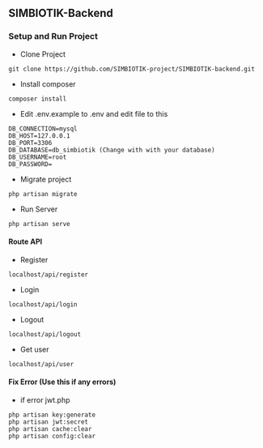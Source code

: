 ## SIMBIOTIK-Backend

### Setup and Run Project

- Clone Project
```
git clone https://github.com/SIMBIOTIK-project/SIMBIOTIK-backend.git
```

- Install composer
```
composer install
```

- Edit .env.example to .env and edit file to this
```
DB_CONNECTION=mysql
DB_HOST=127.0.0.1
DB_PORT=3306
DB_DATABASE=db_simbiotik (Change with with your database)
DB_USERNAME=root
DB_PASSWORD=

```

- Migrate project
```
php artisan migrate
```

- Run Server
```
php artisan serve
```

#### Route API
- Register
```
localhost/api/register
```
- Login
```
localhost/api/login
```
- Logout
```
localhost/api/logout
```
- Get user
```
localhost/api/user
```

#### Fix Error (Use this if any errors)
- if error jwt.php
```
php artisan key:generate
php artisan jwt:secret
php artisan cache:clear
php artisan config:clear
```